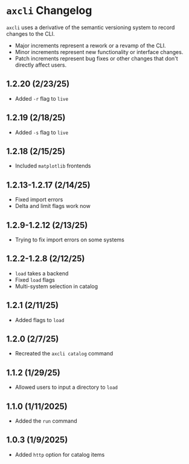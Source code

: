 # `axcli` Changelog
`axcli` uses a derivative of the semantic versioning system to record changes to the CLI.

- Major increments represent a rework or a revamp of the CLI.
- Minor increments represent new functionality or interface changes.
- Patch increments represent bug fixes or other changes that don't directly affect users.
## 1.2.20 (2/23/25)
- Added `-r` flag to `live`
## 1.2.19 (2/18/25)
- Added `-s` flag to `live`
## 1.2.18 (2/15/25)
- Included `matplotlib` frontends
## 1.2.13-1.2.17 (2/14/25)
- Fixed import errors
- Delta and limit flags work now
## 1.2.9-1.2.12 (2/13/25)
- Trying to fix import errors on some systems
## 1.2.2-1.2.8 (2/12/25)
- `load` takes a backend
- Fixed `load` flags
- Multi-system selection in catalog
## 1.2.1 (2/11/25)
- Added flags to `load`
## 1.2.0 (2/7/25)
- Recreated the `axcli catalog` command
## 1.1.2 (1/29/25)
- Allowed users to input a directory to `load`
## 1.1.0 (1/11/2025)
- Added the `run` command
## 1.0.3 (1/9/2025)
- Added `http` option for catalog items